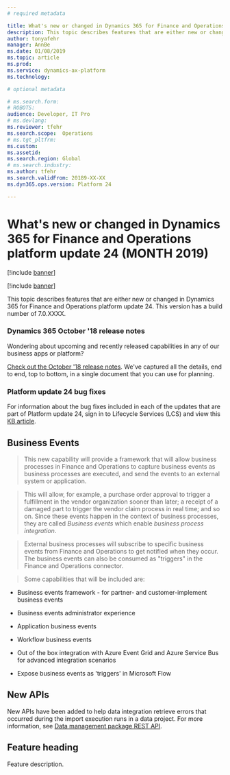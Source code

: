 ```yaml
---
# required metadata

title: What's new or changed in Dynamics 365 for Finance and Operations platform update 24 (MONTH 2019)
description: This topic describes features that are either new or changed in Dynamics 365 for Finance and Operation platform update 24 (MONTH 2019). 
author: tonyafehr
manager: AnnBe
ms.date: 01/08/2019
ms.topic: article
ms.prod: 
ms.service: dynamics-ax-platform
ms.technology: 

# optional metadata

# ms.search.form: 
# ROBOTS: 
audience: Developer, IT Pro
# ms.devlang: 
ms.reviewer: tfehr
ms.search.scope:  Operations
# ms.tgt_pltfrm: 
ms.custom: 
ms.assetid:
ms.search.region: Global
# ms.search.industry: 
ms.author: tfehr
ms.search.validFrom: 20189-XX-XX
ms.dyn365.ops.version: Platform 24

---
```

# What's new or changed in Dynamics 365 for Finance and Operations platform update 24 (MONTH 2019)

[!include [banner](../includes/banner.md)]

[!include [banner](../includes/preview-banner.md)]

This topic describes features that are either new or changed in Dynamics 365 for Finance and Operations platform update 24. This version has a build number of 7.0.XXXX.

### Dynamics 365 October '18 release notes

Wondering about upcoming and recently released capabilities in any of our business apps or platform?

[Check out the October '18 release notes](https://go.microsoft.com/fwlink/?linkid=870424). We've captured all the details, end to end, top to bottom, in a single document that you can use for planning.

### Platform update 24 bug fixes

For information about the bug fixes included in each of the updates that are part of Platform update 24, sign in to Lifecycle Services (LCS) and view this [KB article](https://go.microsoft.com/fwlink).

## Business Events
>   This new capability will provide a framework that will allow business
>   processes in Finance and Operations to capture business events as business
>   processes are executed, and send the events to an external system or
>   application.

>   This will allow, for example, a purchase order approval to trigger a
>   fulfillment in the vendor organization sooner than later; a receipt of a
>   damaged part to trigger the vendor claim process in real time; and so on.
>   Since these events happen in the context of business processes, they are
>   called *Business events* which enable *business process integration*.

>   External business processes will subscribe to specific business events from
>   Finance and Operations to get notified when they occur. The business events
>   can also be consumed as "triggers" in the Finance and Operations connector.

>   Some capabilities that will be included are:

-   Business events framework - for partner- and customer-implement business
    events

-   Business events administrator experience

-   Application business events

-   Workflow business events

-   Out of the box integration with Azure Event Grid and Azure Service Bus for
    advanced integration scenarios

-   Expose business events as 'triggers' in Microsoft Flow


## New APIs

New APIs have been added to help data integration retrieve errors that occurred during the import execution runs in a data project. For more information, see [Data management package REST API](../../dev-itpro/data-entities/data-management-api.md).

## Feature heading

Feature description.
